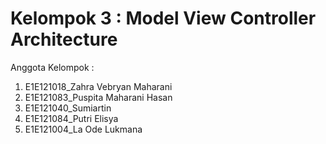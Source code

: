 # Kelompok 3 : Model View Controller Architecture
Anggota Kelompok :
1. E1E121018_Zahra Vebryan Maharani
2. E1E121083_Puspita Maharani Hasan
3. E1E121040_Sumiartin
4. E1E121084_Putri Elisya
5. E1E121004_La Ode Lukmana
